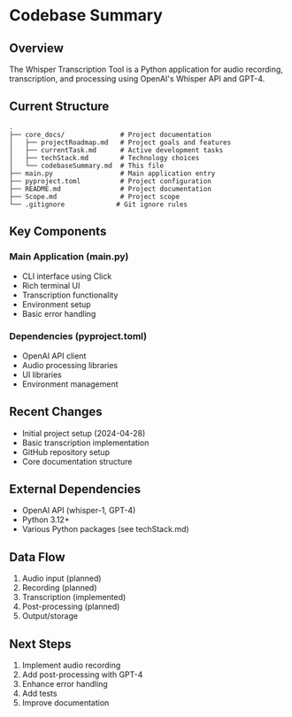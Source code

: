 # Codebase Summary

## Overview
The Whisper Transcription Tool is a Python application for audio recording, transcription, and processing using OpenAI's Whisper API and GPT-4.

## Current Structure
```
.
├── core_docs/              # Project documentation
│   ├── projectRoadmap.md   # Project goals and features
│   ├── currentTask.md      # Active development tasks
│   ├── techStack.md        # Technology choices
│   └── codebaseSummary.md  # This file
├── main.py                 # Main application entry
├── pyproject.toml          # Project configuration
├── README.md               # Project documentation
├── Scope.md                # Project scope
└── .gitignore             # Git ignore rules
```

## Key Components

### Main Application (main.py)
- CLI interface using Click
- Rich terminal UI
- Transcription functionality
- Environment setup
- Basic error handling

### Dependencies (pyproject.toml)
- OpenAI API client
- Audio processing libraries
- UI libraries
- Environment management

## Recent Changes
- Initial project setup (2024-04-28)
- Basic transcription implementation
- GitHub repository setup
- Core documentation structure

## External Dependencies
- OpenAI API (whisper-1, GPT-4)
- Python 3.12+
- Various Python packages (see techStack.md)

## Data Flow
1. Audio input (planned)
2. Recording (planned)
3. Transcription (implemented)
4. Post-processing (planned)
5. Output/storage

## Next Steps
1. Implement audio recording
2. Add post-processing with GPT-4
3. Enhance error handling
4. Add tests
5. Improve documentation 